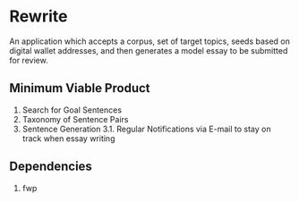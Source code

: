 # Rewrite

An application which accepts a corpus, set of target topics, seeds based on 
digital wallet addresses, and then generates a model essay to be submitted 
for review.

## Minimum Viable Product

1. Search for Goal Sentences
2. Taxonomy of Sentence Pairs
3. Sentence Generation
3.1. Regular Notifications via E-mail to stay on track when essay writing

## Dependencies

1. fwp
